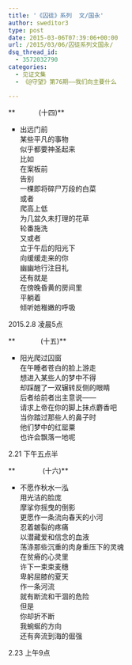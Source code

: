 ```yaml
---
title: '《囚徒》系列  文/国永'
author: sweditor3
type: post
date: 2015-03-06T07:39:06+00:00
url: /2015/03/06/囚徒系列文国永/
dsq_thread_id:
  - 3572032790
categories:
  - 见证文集
  - 《@守望》第76期——我们向主要什么

---
```

**            (十四)**

<ul style="list-style-type: square;">
  <li>
    出远门前<br /> 某些平凡的事物<br /> 似乎都要神圣起来<br /> 比如<br /> 在案板前<br /> 告别<br /> 一棵即将碎尸万段的白菜<br /> 或者<br /> 爬高上低<br /> 为几盆久未打理的花草<br /> 轮番施洗<br /> 又或者<br /> 立于午后的阳光下<br /> 向缓缓走来的你<br /> 幽幽地行注目礼<br /> 还有就是<br /> 在傍晚昏黄的房间里<br /> 平躺着<br /> 倾听她稚嫩的呼吸
  </li>
</ul>

2015.2.8 凌晨5点

**             (十五)**

<ul style="list-style-type: square;">
  <li>
    阳光爬过囚窗<br /> 在午睡者苍白的脸上游走<br /> 想进入某些人的梦中不得<br /> 却踩醒了一双辗转反侧的眼睛<br /> 后者给前者出主意说——<br /> 请求上帝在你的脚上抹点麝香吧<br /> 当你踏过那些人的鼻子时<br /> 他们梦中的红罂粟<br /> 也许会飘落一地呢
  </li>
</ul>

2.21 下午五点半

**              (十六)**

<ul style="list-style-type: square;">
  <li>
    不愿作秋水一泓<br /> 用光洁的脸庞<br /> 摩挲你摇曳的倒影<br /> 更愿作一条流向春天的小河<br /> 忍着皴裂的疼痛<br /> 以潜藏爱和信念的血液<br /> 荡涤那些沉重的肉身重压下的灵魂<br /> 在贫瘠的心灵里<br /> 许下一束束麦穗<br /> 卑躬屈膝的夏天<br /> 作一条河流<br /> 就有断流和干涸的危险<br /> 但是<br /> 你却折不断<br /> 我蜿蜒的方向<br /> 还有奔流到海的倔强
  </li>
</ul>

2.23 上午9点